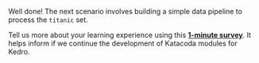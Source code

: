 Well done! The next scenario involves building a simple data pipeline to process the `titanic` set.

Tell us more about your learning experience using this **[1-minute survey](https://www.surveys.online/jfe/form/SV_8IYlMLgmah6eV3o)**. It helps inform if we continue the development of Katacoda modules for Kedro.